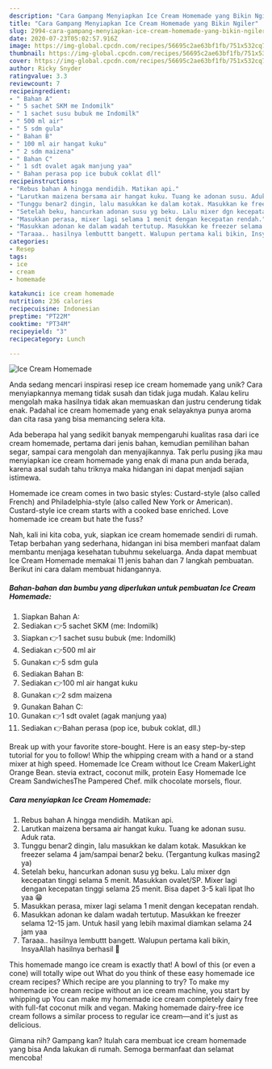 ```yaml
---
description: "Cara Gampang Menyiapkan Ice Cream Homemade yang Bikin Ngiler"
title: "Cara Gampang Menyiapkan Ice Cream Homemade yang Bikin Ngiler"
slug: 2994-cara-gampang-menyiapkan-ice-cream-homemade-yang-bikin-ngiler
date: 2020-07-23T05:02:57.916Z
image: https://img-global.cpcdn.com/recipes/56695c2ae63bf1fb/751x532cq70/ice-cream-homemade-foto-resep-utama.jpg
thumbnail: https://img-global.cpcdn.com/recipes/56695c2ae63bf1fb/751x532cq70/ice-cream-homemade-foto-resep-utama.jpg
cover: https://img-global.cpcdn.com/recipes/56695c2ae63bf1fb/751x532cq70/ice-cream-homemade-foto-resep-utama.jpg
author: Ricky Snyder
ratingvalue: 3.3
reviewcount: 7
recipeingredient:
- " Bahan A"
- " 5 sachet SKM me Indomilk"
- " 1 sachet susu bubuk me Indomilk"
- " 500 ml air"
- " 5 sdm gula"
- " Bahan B"
- " 100 ml air hangat kuku"
- " 2 sdm maizena"
- " Bahan C"
- " 1 sdt ovalet agak manjung yaa"
- " Bahan perasa pop ice bubuk coklat dll"
recipeinstructions:
- "Rebus bahan A hingga mendidih. Matikan api."
- "Larutkan maizena bersama air hangat kuku. Tuang ke adonan susu. Aduk rata."
- "Tunggu benar2 dingin, lalu masukkan ke dalam kotak. Masukkan ke freezer selama 4 jam/sampai benar2 beku. (Tergantung kulkas masing2 ya)"
- "Setelah beku, hancurkan adonan susu yg beku. Lalu mixer dgn kecepatan tinggi selama 5 menit. Masukkan ovalet/SP. Mixer lagi dengan kecepatan tinggi selama 25 menit. Bisa dapet 3-5 kali lipat lho yaa 😁"
- "Masukkan perasa, mixer lagi selama 1 menit dengan kecepatan rendah."
- "Masukkan adonan ke dalam wadah tertutup. Masukkan ke freezer selama 12-15 jam. Untuk hasil yang lebih maximal diamkan selama 24 jam yaa"
- "Taraaa.. hasilnya lembuttt bangett. Walupun pertama kali bikin, InsyaAllah hasilnya berhasil 🤩"
categories:
- Resep
tags:
- ice
- cream
- homemade

katakunci: ice cream homemade 
nutrition: 236 calories
recipecuisine: Indonesian
preptime: "PT22M"
cooktime: "PT34M"
recipeyield: "3"
recipecategory: Lunch

---
```



![Ice Cream Homemade](https://img-global.cpcdn.com/recipes/56695c2ae63bf1fb/751x532cq70/ice-cream-homemade-foto-resep-utama.jpg)

Anda sedang mencari inspirasi resep ice cream homemade yang unik? Cara menyiapkannya memang tidak susah dan tidak juga mudah. Kalau keliru mengolah maka hasilnya tidak akan memuaskan dan justru cenderung tidak enak. Padahal ice cream homemade yang enak selayaknya punya aroma dan cita rasa yang bisa memancing selera kita.

Ada beberapa hal yang sedikit banyak mempengaruhi kualitas rasa dari ice cream homemade, pertama dari jenis bahan, kemudian pemilihan bahan segar, sampai cara mengolah dan menyajikannya. Tak perlu pusing jika mau menyiapkan ice cream homemade yang enak di mana pun anda berada, karena asal sudah tahu triknya maka hidangan ini dapat menjadi sajian istimewa.

Homemade ice cream comes in two basic styles: Custard-style (also called French) and Philadelphia-style (also called New York or American). Custard-style ice cream starts with a cooked base enriched. Love homemade ice cream but hate the fuss?


Nah, kali ini kita coba, yuk, siapkan ice cream homemade sendiri di rumah. Tetap berbahan yang sederhana, hidangan ini bisa memberi manfaat dalam membantu menjaga kesehatan tubuhmu sekeluarga. Anda dapat membuat Ice Cream Homemade memakai 11 jenis bahan dan 7 langkah pembuatan. Berikut ini cara dalam membuat hidangannya.

<!--inarticleads1-->

##### Bahan-bahan dan bumbu yang diperlukan untuk pembuatan Ice Cream Homemade:

1. Siapkan  Bahan A:
1. Sediakan  👉5 sachet SKM (me: Indomilk)
1. Siapkan  👉1 sachet susu bubuk (me: Indomilk)
1. Sediakan  👉500 ml air
1. Gunakan  👉5 sdm gula
1. Sediakan  Bahan B:
1. Sediakan  👉100 ml air hangat kuku
1. Gunakan  👉2 sdm maizena
1. Gunakan  Bahan C:
1. Gunakan  👉1 sdt ovalet (agak manjung yaa)
1. Sediakan  👉Bahan perasa (pop ice, bubuk coklat, dll.)


Break up with your favorite store-bought. Here is an easy step-by-step tutorial for you to follow! Whip the whipping cream with a hand or a stand mixer at high speed. Homemade Ice Cream without Ice Cream MakerLight Orange Bean. stevia extract, coconut milk, protein Easy Homemade Ice Cream SandwichesThe Pampered Chef. milk chocolate morsels, flour. 

<!--inarticleads2-->

##### Cara menyiapkan Ice Cream Homemade:

1. Rebus bahan A hingga mendidih. Matikan api.
1. Larutkan maizena bersama air hangat kuku. Tuang ke adonan susu. Aduk rata.
1. Tunggu benar2 dingin, lalu masukkan ke dalam kotak. Masukkan ke freezer selama 4 jam/sampai benar2 beku. (Tergantung kulkas masing2 ya)
1. Setelah beku, hancurkan adonan susu yg beku. Lalu mixer dgn kecepatan tinggi selama 5 menit. Masukkan ovalet/SP. Mixer lagi dengan kecepatan tinggi selama 25 menit. Bisa dapet 3-5 kali lipat lho yaa 😁
1. Masukkan perasa, mixer lagi selama 1 menit dengan kecepatan rendah.
1. Masukkan adonan ke dalam wadah tertutup. Masukkan ke freezer selama 12-15 jam. Untuk hasil yang lebih maximal diamkan selama 24 jam yaa
1. Taraaa.. hasilnya lembuttt bangett. Walupun pertama kali bikin, InsyaAllah hasilnya berhasil 🤩


This homemade mango ice cream is exactly that! A bowl of this (or even a cone) will totally wipe out What do you think of these easy homemade ice cream recipes? Which recipe are you planning to try? To make my homemade ice cream recipe without an ice cream machine, you start by whipping up You can make my homemade ice cream completely dairy free with full-fat coconut milk and vegan. Making homemade dairy-free ice cream follows a similar process to regular ice cream—and it&#39;s just as delicious. 

Gimana nih? Gampang kan? Itulah cara membuat ice cream homemade yang bisa Anda lakukan di rumah. Semoga bermanfaat dan selamat mencoba!
